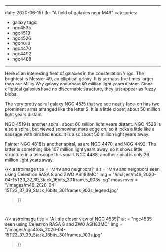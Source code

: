 ------
date: 2020-06-15
title: "A field of galaxies near M49"
categories:
- galaxy
tags:
- ngc4535
- ngc4519
- ngc4526
- ngc4818
- ngc4470
- ngc4492
- ngc4488
---


Here is an interesting field of galaxies in the constellation Virgo.  The brightest is Messier 49, an elliptical galaxy.  It is perhaps five times larger than our Milky Way galaxy and about 60 million light years distant.  Since elliptical galaxies have no discernable structure, they just appear as fuzzy blobs.
<!--more-->

The very pretty spiral galaxy NGC 4535 that we see nearly face-on has two prominent arms arranged like the letter S.  It is a little closer, about 50 million light years distant.

NGC 4519 is another spiral, about 60 million light years distant.
NGC 4526 is also a spiral, but viewed somewhat more edge on, so it looks a little like a sausage with pinched ends. It is also about 50 million light years away.

Fainter NGC 4818 is another spiral, as are  NGC 4470, and NCG 4492. The latter is something like 107 million light years away, so it shows little structure in a telescope this small. NGC 4488, another spiral is only 26 million light years away.


{{< astroimage
   title = "M49 and neighbors|"
   alt = "M49 and neighbors seen using Celestron RASA 8 and ZWO ASI183MC"
   img = "/images/m49_2020-04-15T23_37_39_Stack_16bits_301frames_903s.jpg"
   mouseover = "/images/m49_2020-04-15T23_37_39_Stack_16bits_301frames_903s_legend.jpg"
>}}

&nbsp;<br>


{{< astroimage
   title = "A little closer view of NGC 4535|"
   alt = "ngc4535 seen using Celestron RASA 8 and ZWO ASI183MC"
   img = "/images/ngc4535_2020-04-15T23_37_39_Stack_16bits_301frames_903s.jpg"
>}}
